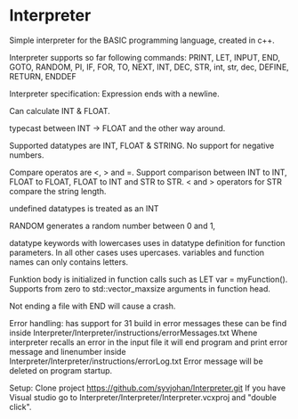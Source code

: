 # Interpreter
Simple interpreter for the BASIC programming language,
created in c++.

Interpreter supports so far following commands:
PRINT,
LET,
INPUT,
END,
GOTO,
RANDOM,
PI,
IF,
FOR,
TO,
NEXT,
INT,
DEC,
STR,
int,
str,
dec,
DEFINE,
RETURN,
ENDDEF

Interpreter specification:
Expression ends with a newline.

Can calculate INT & FLOAT.

typecast between INT -> FLOAT and the other way around.

Supported datatypes are INT, FLOAT & STRING.
No support for negative numbers.

Compare operatos are <, > and =.
Support comparison between INT to INT, FLOAT to FLOAT,
FLOAT to INT and STR to STR.
< and > operators for STR compare the string length.

undefined datatypes is treated as an INT

RANDOM generates a random number between 0 and 1,

datatype keywords with lowercases uses in datatype definition
for function parameters. In all other cases uses upercases.
variables and function names can only contains letters.

Funktion body is initialized in function calls such as
LET var = myFunction().
Supports from zero to std::vector_maxsize arguments in function head.

Not ending a file with END will cause a crash.

Error handling:
has support for 31 build in error messages these can be find inside Interpreter/Interpreter/instructions/errorMessages.txt
Whene interpreter recalls an error in the input file it will end program and
print error message and linenumber inside Interpreter/Interpreter/instructions/errorLog.txt
Error message will be deleted on program startup.

Setup:
Clone project https://github.com/syvjohan/Interpreter.git
If you have Visual studio go to Interpreter/Interpreter/Interpreter.vcxproj and "double click".
